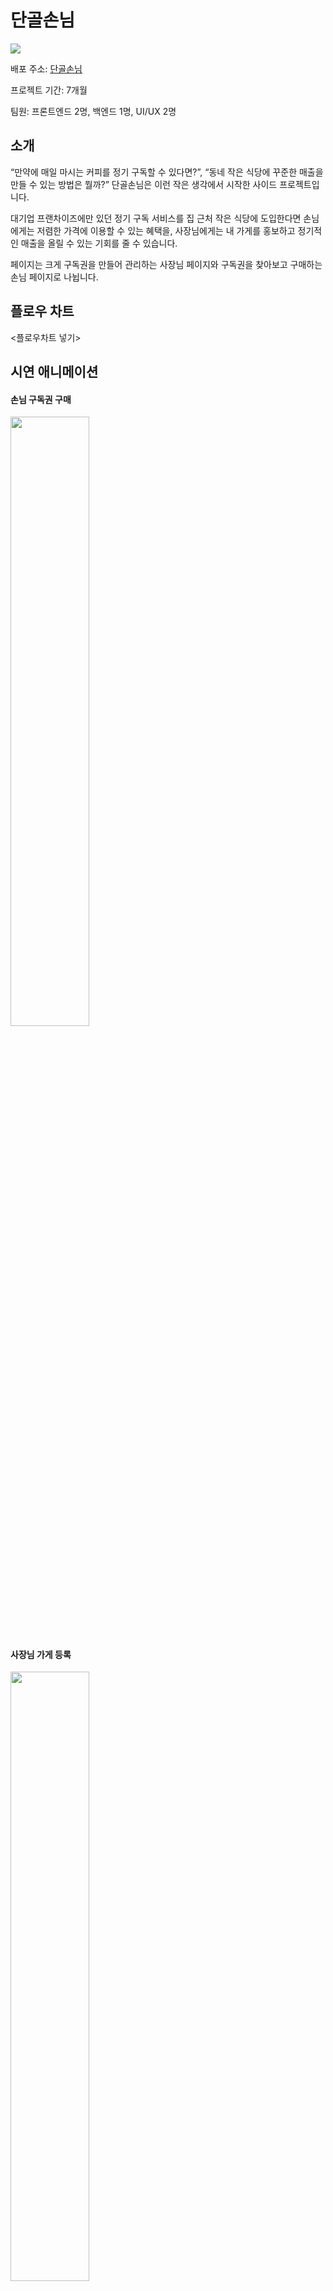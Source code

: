 # 단골손님

![](https://dangol.store/_ipx/w_32,q_75/%2Fimages%2Flogo%2Flogo.png?url=%2Fimages%2Flogo%2Flogo.png&w=32&q=75)

배포 주소: [단골손님](https://dangol.store)

프로젝트 기간: 7개월

팀원: 프론트엔드 2명, 백엔드 1명, UI/UX 2명

## 소개

“만약에 매일 마시는 커피를 정기 구독할 수 있다면?”, “동네 작은 식당에 꾸준한 매출을 만들 수 있는 방법은 뭘까?” 단골손님은 이런 작은 생각에서 시작한 사이드 프로젝트입니다.

대기업 프랜차이즈에만 있던 정기 구독 서비스를 집 근처 작은 식당에 도입한다면 손님에게는 저렴한 가격에 이용할 수 있는 혜택을, 사장님에게는 내 가게를 홍보하고 정기적인 매출을 올릴 수 있는 기회를 줄 수 있습니다.

페이지는 크게 구독권을 만들어 관리하는 사장님 페이지와 구독권을 찾아보고 구매하는 손님 페이지로 나뉩니다.

## 플로우 차트

<플로우차트 넣기>

## 시연 애니메이션
#### 손님 구독권 구매
<img src="https://github.com/jaemisam-a/dangol-sonnim-frontend/assets/84840032/14153d2b-f472-484a-bb67-1c98e340703e" width="50%" >

#### 사장님 가게 등록
<img src="https://github.com/jaemisam-a/dangol-sonnim-frontend/assets/84840032/af2b06bd-bf1c-4ef9-b2e0-620e5f5e70fa" width="50%" >

#### 사장님 구독권 QR 스캔
<img src="https://github.com/jaemisam-a/dangol-sonnim-frontend/assets/84840032/9af31069-e380-41be-815f-e2a5865eac98" width="50%" >


## 손님 페이지

### [메인 페이지](https://dangol.store)
<img src="https://github.com/jaemisam-a/dangol-sonnim-frontend/assets/84840032/a9d7ad52-1b4f-4742-9e9c-45309d715427" width="50%"/>

- 손님이 가장 먼저 볼 수 있는 페이지입니다.
- 사장님이 만든 가게 목록이 보입니다.
- 가게 이름으로 검색, 지역별•카테고리별 필터링, 인기순•최신순 정렬이 가능합니다.
- 구매한 구독권이 있다면 내 구독권 목록이 뜨고 사장님에게 QR을 보여주어 사용할 수 있습니다.

### [검색 페이지](https://dangol.store/search)
<img src="https://github.com/jaemisam-a/dangol-sonnim-frontend/assets/84840032/ffa896cc-2526-424f-b61f-9a3a8518df0b" width="50%"/>

- 가게 이름으로 가게 검색을 할 수 있는 페이지입니다.
- 추천 검색어가 나열되어 있기에 해당 검색어로 검색도 가능합니다.
- 가게 이름으로 필터링 된 가게들이 보이게 되며, 지역 필터링, 인기순•최신순 정렬이 가능합니다.

### [가게 페이지](https://dangol.store/store/1)
<img src="https://github.com/jaemisam-a/dangol-sonnim-frontend/assets/84840032/e843589e-5d51-47d0-9d17-8c1e3ec06737" width="50%"/><img src="https://github.com/jaemisam-a/dangol-sonnim-frontend/assets/84840032/06ed2d73-b135-4625-a37e-d89d81301838" width="50%"/>

- 가게에 대한 상세한 정보를 볼 수 있는 페이지입니다.
- 가게의 여러 이미지, 한 줄 소개, 대표 구독권을 볼 수 있습니다.
- 카카오 Map을 사용하여 가게의 위치를 보여주고, 영업시간을 볼 수 있습니다.
- 현재 판매 중인 메뉴와 구독권을 볼 수 있고 구독권을 클릭하여 구매가 가능합니다.

### [구독권 구매 페이지](https://dangol.store/1/payment) - 로그인 필요
<img src="https://github.com/jaemisam-a/dangol-sonnim-frontend/assets/84840032/3a4eea58-e136-4bf8-823d-774a462a38a8" width="50%"/>

- 가게 페이지에서 선택한 구독권을 구매할 수 있는 페이지입니다.
- 카드, 카카오 페이, 토스 페이로 결제가 가능합니다.

### [로그인 페이지](https://dangol.store/login)
<img src="https://github.com/jaemisam-a/dangol-sonnim-frontend/assets/84840032/5f302e2b-e008-4fb4-8888-59aeb856b562" width="50%"/>

- 단골손님 사이트에 로그인을 할 수 있는 페이지입니다.
- 구글 계정으로 소셜 로그인이 가능합니다.
- 처음 로그인 시 이미지, 닉네임, 휴대폰 번호 등의 계정 정보를 입력합니다.

### [마이 페이지](https://dangol.store/my) - 로그인 필요
<img src="https://github.com/jaemisam-a/dangol-sonnim-frontend/assets/84840032/ac0d9ab7-0f35-450f-884b-6478f9b9b7ef" width="50%"/>
<img src="https://github.com/jaemisam-a/dangol-sonnim-frontend/assets/84840032/18a1abff-8575-4cf1-b255-d5fc6b8ebd7c" width="50%"/><img src="https://github.com/jaemisam-a/dangol-sonnim-frontend/assets/84840032/2d4d833f-0995-49b3-a967-a2d5a79ff026" width="50%"/>

- 로그인한 유저에 대한 정보를 볼 수 있는 페이지입니다.
- 닉네임 옆 화살표를 눌러 정보를 보고 수정할 수 있습니다.
- 구독한 구독권의 목록과 좋아요를 누른 가게의 목록을 볼 수 있습니다.

## 사장님 페이지

### [메인 페이지](https://dangol.store/owner)
<img src="https://github.com/jaemisam-a/dangol-sonnim-frontend/assets/84840032/936d18a5-3f13-4125-b398-a4c8151df9ef" width="50%"/>

- 사장님 페이지로 들어왔을 때 먼저 볼 수 있는 페이지입니다.
- 단골손님의 컨셉을 볼 수 있습니다.

### [로그인 페이지](https://dangol.store/owner/login)
<img src="https://github.com/jaemisam-a/dangol-sonnim-frontend/assets/84840032/936d3407-5b59-4438-b3bc-a17fe00734f8" width="50%"/>

- 회원가입을 통해서 여러 정보 입력 후 이메일로 인증번호를 받아 회원가입을 완료할 수 있습니다.
- 이후 로그인 페이지에서 계정을 입력해 로그인할 수 있습니다.

### [QR 코드](https://dangol.store/owner/qr) - 로그인 필요
<img src="https://github.com/jaemisam-a/dangol-sonnim-frontend/assets/84840032/0605883b-679a-40a7-988a-3d9dd01c72e6" width="50%"/>

- 사장님이 손님들이 구매한 구독권의 QR 코드를 찍어 사용하도록 하는 페이지입니다.
- 정해진 구독권의 QR 코드만 스캔이 가능하며 다른 QR 코드는 에러를 띄웁니다.

### [가게 설정](https://dangol.store/owner/settings) - 로그인 필요
<img src="https://github.com/jaemisam-a/dangol-sonnim-frontend/assets/84840032/e65a0ef8-65a1-45d9-8c42-21d95ba0230a" width="50%"/><img src="https://github.com/jaemisam-a/dangol-sonnim-frontend/assets/84840032/f654b89e-809d-4d66-9321-f1aac063e26b" width="50%"/>

- 등록한 가게에 대한 정보를 보고 수정할 수 있는 페이지입니다.
- 아직 가게를 등록하기 전이라면 가게 등록 페이지에서 가게를 등록할 수 있습니다.

### [가게 등록](https://dangol.store/owner/mystore) - 로그인 필요
<img src="https://github.com/jaemisam-a/dangol-sonnim-frontend/assets/84840032/c5fac2ca-5306-42cf-abfc-b9f2755942f5" width="50%"/>

- 가게를 새로 등록하기 위한 페이지입니다.
- 가게명, 카테고리, 한 줄 소개, 위치, 영업시간, 서비스 태그를 입력해서 등록할 수 있습니다.
- 이후 사업자 등록번호를 입력하여 검증 후에 등록이 가능합니다.

### [마이 페이지](https://dangol.store/owner/account) - 로그인 필요
<img src="https://github.com/jaemisam-a/dangol-sonnim-frontend/assets/84840032/6d2ac8d6-3b93-430a-8ca7-e6b423b46e70" width="50%"/>

- 사장님 계정에 대한 정보를 볼 수 있는 페이지입니다.
- 비밀번호와 휴대폰 번호, 계좌번호를 변경하고 등록할 수 있습니다.

## 사용 기술

![](https://img.shields.io/badge/HTML5-E34F26?style=for-the-badge&logo=HTML5&logoColor=white) ![](https://img.shields.io/badge/CSS3-1572B6?style=for-the-badge&logo=CSS3&logoColor=white) ![](https://img.shields.io/badge/JavaScript-F7DF1E?style=for-the-badge&logo=JavaScript&logoColor=white) ![](https://img.shields.io/badge/TypeScript-3178C6?style=for-the-badge&logo=TypeScript&logoColor=white)

![](https://img.shields.io/badge/react-61DAFB?style=for-the-badge&logo=react&logoColor=white) ![](https://img.shields.io/badge/next.js-000000?style=for-the-badge&logo=next.js&logoColor=white) ![](https://img.shields.io/badge/🐻_zustand-562A3B?style=for-the-badge&logo=zustand&logoColor=white)

![](https://img.shields.io/badge/axios-5A29E4?style=for-the-badge&logo=axios&logoColor=white) ![](https://img.shields.io/badge/reactquery-FF4154?style=for-the-badge&logo=reactquery&logoColor=white) ![](https://img.shields.io/badge/netlify-00C7B7?style=for-the-badge&logo=netlify&logoColor=white)

![](https://img.shields.io/badge/👩‍🎤_emotion-D26AC2?style=for-the-badge&logo=emotion&logoColor=white) ![](https://img.shields.io/badge/eslint-4B32C3?style=for-the-badge&logo=eslint&logoColor=white) ![](https://img.shields.io/badge/prettier-F7B93E?style=for-the-badge&logo=prettier&logoColor=white)

### 기술 사용 이유

- TypeScript
  - 안정적이고 유지 보수가 쉬운 코드를 작성하기 위해 사용했습니다. 타입의 모듈화를 사용해 코드 작성이 빠르게 진행되었습니다.
- React, Next.js
  - 컴포넌트 기반으로 코드 재사용성과 유지 보수성을 높였습니다.
  - 서버 사이드 렌더링을 사용하여 초기 로딩 속도와 검색 엔진 최적화를 진행했습니다.
- Zustand
  - 전역 상태 관리를 위해 사용했습니다.
  - 간단한 문법으로 컴포넌트 간의 데이터 공유를 진행했습니다.
- Axios, React Query
  - 서버와의 데이터 통신을 쉽고 간편하게 처리하였습니다.
  - HTTP 요청을 캐싱하고 로딩과 오류 처리를 효과적으로 처리합니다.
- Emotion
  - CSS-in-JS를 사용하여 스타일을 간편하게 하였고 재사용성을 증가시켰습니다.
  - CSS의 규모가 커지는 것을 우려해 Emotion을 사용하여 유지 보수가 어려움을 개선하였습니다.
- ESLint, Prettier
  - 코드 스타일을 규격화하고 포맷팅하기 위해 사용했습니다.
- Netlify
  - 사이트를 쉽게 배포하고 환경 변수 관리를 지원합니다.
  - CD를 제공하여 각 PR마다 변화를 바로 확인하고 main에 머지 시 바로 production에 배포되도록 했습니다.
- GitHub Actions
  - Push를 할 때마다 CI를 하도록 했습니다.
  - build, lint를 통해 프로젝트가 빌드가 잘 되는지, 코드 스타일이 통일되었는지 확인합니다.

## 참고

- 단골손님 프로젝트는 포트폴리오 목적으로, 상업적 용도의 플랫폼이 아닙니다.
- 가게 등록 시 사업자 등록번호는 개발 편의를 위해 임의의 10자리를 입력하면 진행이 가능합니다.

